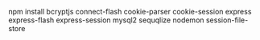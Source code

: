 npm install bcryptjs connect-flash cookie-parser cookie-session express express-flash express-session mysql2 sequqlize nodemon session-file-store